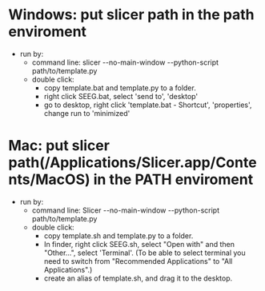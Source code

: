 # Windows: put slicer path in the path enviroment
* run by: 
  * command line: slicer --no-main-window --python-script path/to/template.py
  * double click: 
    * copy template.bat and template.py to a folder.
    * right click SEEG.bat, select 'send to', 'desktop'
    * go to desktop, right click 'template.bat - Shortcut', 'properties', change run to 'minimized'

# Mac: put slicer path(/Applications/Slicer.app/Contents/MacOS) in the PATH enviroment
* run by:
  * command line: Slicer --no-main-window --python-script path/to/template.py
  * double click: 
    * copy template.sh and template.py to a folder.
    * In finder, right click SEEG.sh, select "Open with" and then "Other...", select 'Terminal'. 
       (To be able to select terminal you need to switch from "Recommended Applications" to "All Applications".)
    * create an alias of template.sh, and drag it to the desktop.
